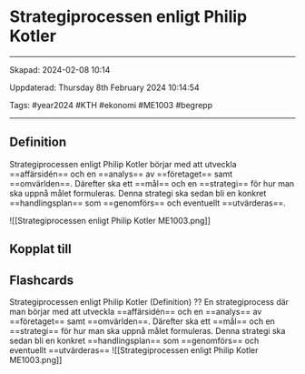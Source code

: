 # Strategiprocessen enligt Philip Kotler

---

Skapad: 2024-02-08 10:14

Uppdaterad: Thursday 8th February 2024 10:14:54

Tags: #year2024 #KTH #ekonomi #ME1003 #begrepp

---

## Definition

Strategiprocessen enligt Philip Kotler börjar med att utveckla ==affärsidén== och en ==analys== av ==företaget== samt ==omvärlden==. Därefter ska ett ==mål== och en ==strategi== för hur man ska uppnå målet formuleras. Denna strategi ska sedan bli en konkret ==handlingsplan== som ==genomförs== och eventuellt ==utvärderas==.

![[Strategiprocessen enligt Philip Kotler ME1003.png]]

## Kopplat till

## Flashcards

Strategiprocessen enligt Philip Kotler (Definition)
??
En strategiprocess där man börjar med att utveckla ==affärsidén== och en ==analys== av ==företaget== samt ==omvärlden==. Därefter ska ett ==mål== och en ==strategi== för hur man ska uppnå målet formuleras. Denna strategi ska sedan bli en konkret ==handlingsplan== som ==genomförs== och eventuellt ==utvärderas==
![[Strategiprocessen enligt Philip Kotler ME1003.png]]
<!--SR:!2024-02-26,17,290!2024-02-12,2,215-->
